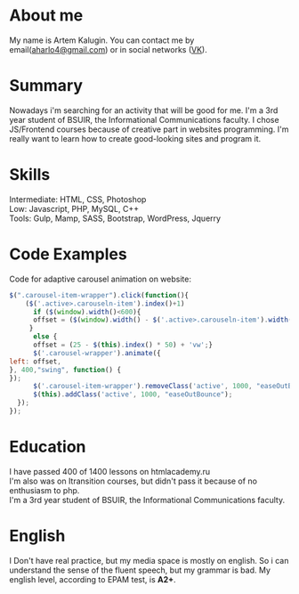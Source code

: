 # About me
My name is Artem Kalugin. You can contact me by email(aharlo4@gmail.com) or in social networks ([VK](https://vk.com/artyomkalugin)).
# Summary
Nowadays i'm searching for an activity that will be good for me. I'm a 3rd year student of BSUIR, the Informational Communications faculty. I chose JS/Frontend courses because of creative part in websites programming. I'm really want to learn how to create good-looking sites and program it.
# Skills
Intermediate: HTML, CSS, Photoshop<br>
Low: Javascript, PHP, MySQL, C++<br>
Tools: Gulp, Mamp, SASS, Bootstrap, WordPress, Jquerry
# Code Examples

Code for adaptive carousel animation on website:
```javascript
$(".carousel-item-wrapper").click(function(){
    ($('.active>.carouseln-item').index()+1)
      if ($(window).width()<600){
      offset = ($(window).width() - $('.active>.carouseln-item').width())/2 - ($(window).width()/2)*$(this).index();
     }
      else {
      offset = (25 - $(this).index() * 50) + 'vw';}
      $('.carousel-wrapper').animate({
left: offset,
}, 400,"swing", function() {
});
      $('.carousel-item-wrapper').removeClass('active', 1000, "easeOutBounce");
      $(this).addClass('active', 1000, "easeOutBounce");
  });
});
```
# Education
I have passed 400 of 1400 lessons on htmlacademy.ru<br>
I'm also was on Itransition courses, but didn't pass it because of no enthusiasm to php.<br>
I'm a 3rd year student of BSUIR, the Informational Communications faculty.
# English
I Don't have real practice, but my media space is mostly on english. So i can understand the sense of the fluent speech, but my grammar is bad.
My english level, according to EPAM test, is **A2+**.
